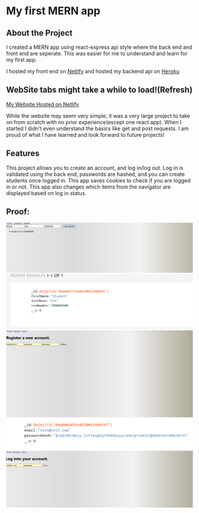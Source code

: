 # My first MERN app

## About the Project

I created a MERN app using react-express api style where the back end and front end are seperate. This was easier for me to understand and learn for my first app.

I hosted my front end on [Netlify](https://www.netlify.com/) and hosted my backend api on [Heroku](https://www.heroku.com/)

## WebSite tabs might take a while to load!(Refresh)
[My Website Hosted on Netlify](https://dtaylor6306-mernapi.netlify.app)




While the website may seem very simple, it was a very large project to take on from scratch with no prior experience(except one react app). When I started I didn't even understand the basics like get and post requests. I am proud of what I have learned and look forward to future projects!
## Features

This project allows you to create an account, and log in/log out. Log in is validated using the back end, passwords are hashed, and you can create students once logged in. This app saves cookies to check if you are logged in or not. This app also changes which items from the navigator are displayed based on log in status.
## Proof:

![Creating a Student](https://raw.githubusercontent.com/dtaylor6306/FirstMERNapp/main/Screenshots/Creating%20students.PNG)
![Student in DB](https://raw.githubusercontent.com/dtaylor6306/FirstMERNapp/main/Screenshots/StudentMongo.PNG)
![Register new account](https://raw.githubusercontent.com/dtaylor6306/FirstMERNapp/main/Screenshots/Register.PNG)
![Registered account DB](https://raw.githubusercontent.com/dtaylor6306/FirstMERNapp/main/Screenshots/RegisterMongo.PNG)
![logging in](https://raw.githubusercontent.com/dtaylor6306/FirstMERNapp/main/Screenshots/Login.PNG)